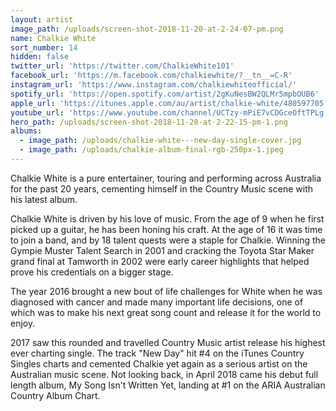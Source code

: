 ```yaml
---
layout: artist
image_path: /uploads/screen-shot-2018-11-20-at-2-24-07-pm.png
name: Chalkie White
sort_number: 14
hidden: false
twitter_url: 'https://twitter.com/ChalkieWhite101'
facebook_url: 'https://m.facebook.com/chalkiewhite/?__tn__=C-R'
instagram_url: 'https://www.instagram.com/chalkiewhiteofficial/'
spotify_url: 'https://open.spotify.com/artist/2gKuNesBW2QLMr5mpbOUB6'
apple_url: 'https://itunes.apple.com/au/artist/chalkie-white/480597705'
youtube_url: 'https://www.youtube.com/channel/UCTzy-mPiE7vCDGceOftTPLg'
hero_path: /uploads/screen-shot-2018-11-20-at-2-22-15-pm-1.png
albums:
  - image_path: /uploads/chalkie-white---new-day-single-cover.jpg
  - image_path: /uploads/chalkie-album-final-rgb-250px-1.jpeg
---
```


Chalkie White is a pure entertainer, touring and performing across Australia for the past 20 years, cementing himself in the Country Music scene with his latest album.

Chalkie White is driven by his love of music. From the age of 9 when he first picked up a guitar, he has been honing his craft. At the age of 16 it was time to join a band, and by 18 talent quests were a staple for Chalkie. Winning the Gympie Muster Talent Search in 2001 and cracking the Toyota Star Maker grand final at Tamworth in 2002 were early career highlights that helped prove his credentials on a bigger stage.

The year 2016 brought a new bout of life challenges for White when he was diagnosed with cancer and made many important life decisions, one of which was to make his next great song count and release it for the world to enjoy.

2017 saw this rounded and travelled Country Music artist release his highest ever charting single. The track "New Day" hit #4 on the iTunes Country Singles charts and cemented Chalkie yet again as a serious artist on the Australian music scene. Not looking back, in April 2018 came his debut full length album, My Song Isn't Written Yet, landing at #1 on the ARIA Australian Country Album Chart.